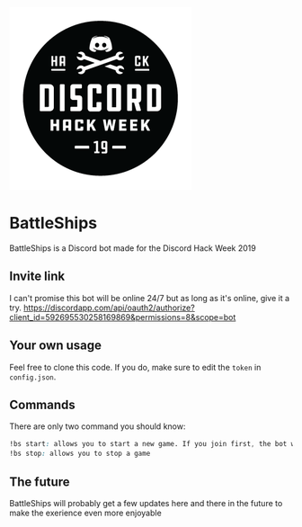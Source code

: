 ![Hackweekbanner](./hack_badge_black.png?raw=true "Banner")
# BattleShips
BattleShips is a Discord bot made for the Discord Hack Week 2019

## Invite link
I can't promise this bot will be online 24/7 but as long as it's online, give it a try.
https://discordapp.com/api/oauth2/authorize?client_id=592695530258169869&permissions=8&scope=bot

## Your own usage
Feel free to clone this code. If you do, make sure to edit the `token` in `config.json`.

## Commands
There are only two command you should know:
```CSS
!bs start: allows you to start a new game. If you join first, the bot will wait till he gets a second player.
!bs stop: allows you to stop a game
```

## The future
BattleShips will probably get a few updates here and there in the future to make the exerience even more enjoyable